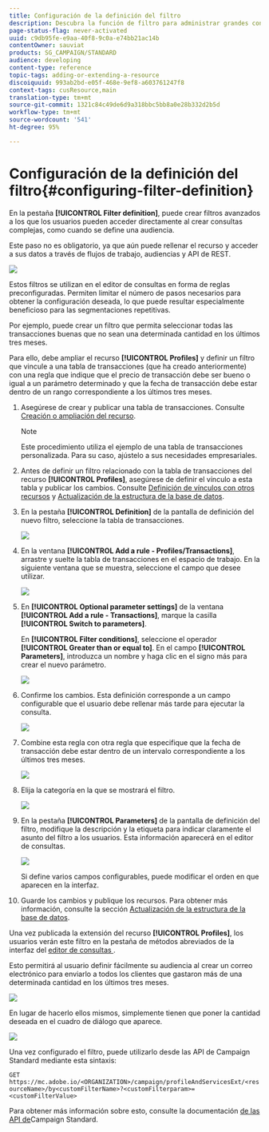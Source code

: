```yaml
---
title: Configuración de la definición del filtro
description: Descubra la función de filtro para administrar grandes conjuntos de datos.
page-status-flag: never-activated
uuid: c9db95fe-e9aa-40f8-9c0a-e74bb21ac14b
contentOwner: sauviat
products: SG_CAMPAIGN/STANDARD
audience: developing
content-type: reference
topic-tags: adding-or-extending-a-resource
discoiquuid: 993ab2bd-e05f-468e-9ef8-a603761247f8
context-tags: cusResource,main
translation-type: tm+mt
source-git-commit: 1321c84c49de6d9a318bbc5bb8a0e28b332d2b5d
workflow-type: tm+mt
source-wordcount: '541'
ht-degree: 95%

---
```



# Configuración de la definición del filtro{#configuring-filter-definition}

En la pestaña **[!UICONTROL Filter definition]**, puede crear filtros avanzados a los que los usuarios pueden acceder directamente al crear consultas complejas, como cuando se define una audiencia.

Este paso no es obligatorio, ya que aún puede rellenar el recurso y acceder a sus datos a través de flujos de trabajo, audiencias y API de REST.

![](assets/custom_resource_filter-definition.png)

Estos filtros se utilizan en el editor de consultas en forma de reglas preconfiguradas. Permiten limitar el número de pasos necesarios para obtener la configuración deseada, lo que puede resultar especialmente beneficioso para las segmentaciones repetitivas.

Por ejemplo, puede crear un filtro que permita seleccionar todas las transacciones buenas que no sean una determinada cantidad en los últimos tres meses.

Para ello, debe ampliar el recurso **[!UICONTROL Profiles]** y definir un filtro que vincule a una tabla de transacciones (que ha creado anteriormente) con una regla que indique que el precio de transacción debe ser bueno o igual a un parámetro determinado y que la fecha de transacción debe estar dentro de un rango correspondiente a los últimos tres meses.

1. Asegúrese de crear y publicar una tabla de transacciones. Consulte [Creación o ampliación del recurso](../../developing/using/creating-or-extending-the-resource.md).

   >[!NOTE]
   >
   >Este procedimiento utiliza el ejemplo de una tabla de transacciones personalizada. Para su caso, ajústelo a sus necesidades empresariales.

1. Antes de definir un filtro relacionado con la tabla de transacciones del recurso **[!UICONTROL Profiles]**, asegúrese de definir el vínculo a esta tabla y publicar los cambios. Consulte [Definición de vínculos con otros recursos](../../developing/using/configuring-the-resource-s-data-structure.md#defining-links-with-other-resources) y [Actualización de la estructura de la base de datos](../../developing/using/updating-the-database-structure.md).
1. En la pestaña **[!UICONTROL Definition]** de la pantalla de definición del nuevo filtro, seleccione la tabla de transacciones.

   ![](assets/custom_resource_filter-definition_example-empty.png)

1. En la ventana **[!UICONTROL Add a rule - Profiles/Transactions]**, arrastre y suelte la tabla de transacciones en el espacio de trabajo. En la siguiente ventana que se muestra, seleccione el campo que desee utilizar.

   ![](assets/custom_resource_filter-definition_example-field.png)

1. En **[!UICONTROL Optional parameter settings]** de la ventana **[!UICONTROL Add a rule - Transactions]**, marque la casilla **[!UICONTROL Switch to parameters]**.

   En **[!UICONTROL Filter conditions]**, seleccione el operador **[!UICONTROL Greater than or equal to]**. En el campo **[!UICONTROL Parameters]**, introduzca un nombre y haga clic en el signo más para crear el nuevo parámetro.

   ![](assets/custom_resource_filter-definition_example-parameter.png)

1. Confirme los cambios. Esta definición corresponde a un campo configurable que el usuario debe rellenar más tarde para ejecutar la consulta.

   ![](assets/custom_resource_filter-definition_ex_edit-rule.png)

1. Combine esta regla con otra regla que especifique que la fecha de transacción debe estar dentro de un intervalo correspondiente a los últimos tres meses.

   ![](assets/custom_resource_filter-definition_example.png)

1. Elija la categoría en la que se mostrará el filtro.

   ![](assets/custom_resource_filter-definition_category.png)

1. En la pestaña **[!UICONTROL Parameters]** de la pantalla de definición del filtro, modifique la descripción y la etiqueta para indicar claramente el asunto del filtro a los usuarios. Esta información aparecerá en el editor de consultas.

   ![](assets/custom_resource_filter-definition_parameters.png)

   Si define varios campos configurables, puede modificar el orden en que aparecen en la interfaz.

1. Guarde los cambios y publique los recursos. Para obtener más información, consulte la sección [Actualización de la estructura de la base de datos](../../developing/using/updating-the-database-structure.md).

Una vez publicada la extensión del recurso **[!UICONTROL Profiles]**, los usuarios verán este filtro en la pestaña de métodos abreviados de la interfaz del [editor de consultas ](../../automating/using/editing-queries.md).

Esto permitirá al usuario definir fácilmente su audiencia al crear un correo electrónico para enviarlo a todos los clientes que gastaron más de una determinada cantidad en los últimos tres meses.

![](assets/custom_resource_filter-definition_email-audience.png)

En lugar de hacerlo ellos mismos, simplemente tienen que poner la cantidad deseada en el cuadro de diálogo que aparece.

![](assets/custom_resource_filter-definition_email-audience_filter.png)

Una vez configurado el filtro, puede utilizarlo desde las API de Campaign Standard mediante esta sintaxis:

`GET https://mc.adobe.io/<ORGANIZATION>/campaign/profileAndServicesExt/<resourceName>/by<customFilterName>?<customFilterparam>=<customFilterValue>`

Para obtener más información sobre esto, consulte la documentación [de las API de](../../api/using/filtering.md#custom-filters)Campaign Standard.
